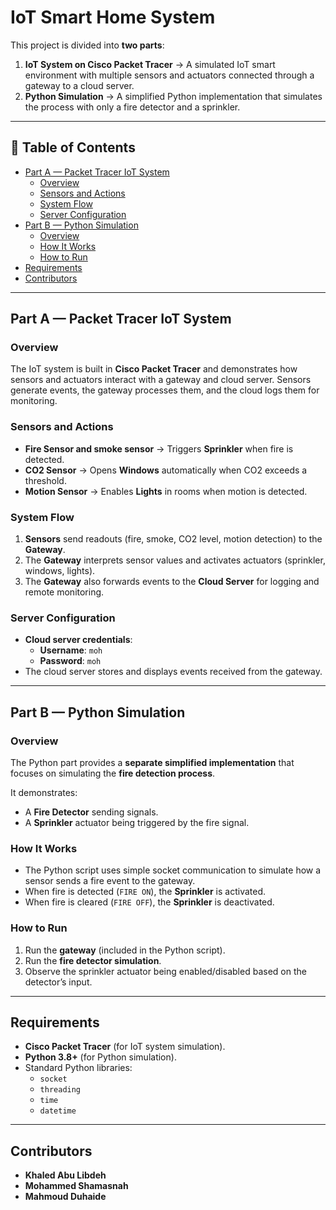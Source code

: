#  IoT Smart Home System

This project is divided into **two parts**:

1. **IoT System on Cisco Packet Tracer** → A simulated IoT smart environment with multiple sensors and actuators connected through a gateway to a cloud server.  
2. **Python Simulation** → A simplified Python implementation that simulates the process with only a fire detector and a sprinkler.

---

## 📑 Table of Contents
- [Part A — Packet Tracer IoT System](#part-a--packet-tracer-iot-system)  
  - [Overview](#overview)  
  - [Sensors and Actions](#sensors-and-actions)  
  - [System Flow](#system-flow)  
  - [Server Configuration](#server-configuration)  
- [Part B — Python Simulation](#part-b--python-simulation)  
  - [Overview](#overview-1)  
  - [How It Works](#how-it-works)  
  - [How to Run](#how-to-run)  
- [Requirements](#requirements)  
- [Contributors](#contributors)  

---

## Part A — Packet Tracer IoT System

### Overview
The IoT system is built in **Cisco Packet Tracer** and demonstrates how sensors and actuators interact with a gateway and cloud server. Sensors generate events, the gateway processes them, and the cloud logs them for monitoring.

### Sensors and Actions
- **Fire Sensor and smoke sensor** → Triggers **Sprinkler** when fire is detected.  
- **CO2 Sensor** → Opens **Windows** automatically when CO2 exceeds a threshold.  
- **Motion Sensor** → Enables **Lights** in rooms when motion is detected.  

### System Flow
1. **Sensors** send readouts (fire, smoke, CO2 level, motion detection) to the **Gateway**.  
2. The **Gateway** interprets sensor values and activates actuators (sprinkler, windows, lights).  
3. The **Gateway** also forwards events to the **Cloud Server** for logging and remote monitoring.  

### Server Configuration
- **Cloud server credentials**:  
  - **Username**: `moh`  
  - **Password**: `moh`  
- The cloud server stores and displays events received from the gateway.  

---

## Part B — Python Simulation

### Overview
The Python part provides a **separate simplified implementation** that focuses on simulating the **fire detection process**.  

It demonstrates:
- A **Fire Detector** sending signals.  
- A **Sprinkler** actuator being triggered by the fire signal.  

### How It Works
- The Python script uses simple socket communication to simulate how a sensor sends a fire event to the gateway.  
- When fire is detected (`FIRE ON`), the **Sprinkler** is activated.  
- When fire is cleared (`FIRE OFF`), the **Sprinkler** is deactivated.  

### How to Run
1. Run the **gateway** (included in the Python script).  
2. Run the **fire detector simulation**.  
3. Observe the sprinkler actuator being enabled/disabled based on the detector’s input.  

---

## Requirements
- **Cisco Packet Tracer** (for IoT system simulation).  
- **Python 3.8+** (for Python simulation).  
- Standard Python libraries:  
  - `socket`  
  - `threading`  
  - `time`  
  - `datetime`  

---

## Contributors
- **Khaled Abu Libdeh**
- **Mohammed Shamasnah**
- **Mahmoud Duhaide**
